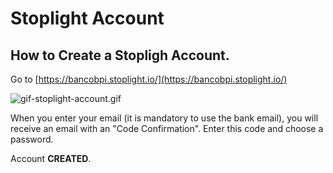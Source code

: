 # Stoplight Account

## How to Create a Stopligh Account.

Go to [https://bancobpi.stoplight.io/](https://bancobpi.stoplight.io/)

![gif-stoplight-account.gif](https://stoplight.io/api/v1/projects/cHJqOjY2NDEz/images/f9CH2yUHPVk)

When you enter your email (it is mandatory to use the bank email), you will receive an email with an "Code Confirmation". Enter this code and choose a password.

Account **CREATED**.